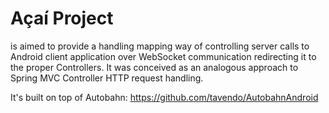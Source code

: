 Açaí Project 
====

is aimed to provide a handling mapping way of controlling server calls to Android client application over WebSocket communication redirecting it to the proper Controllers. It was conceived as an analogous approach to Spring MVC Controller HTTP request handling.

It's built on top of Autobahn: https://github.com/tavendo/AutobahnAndroid

